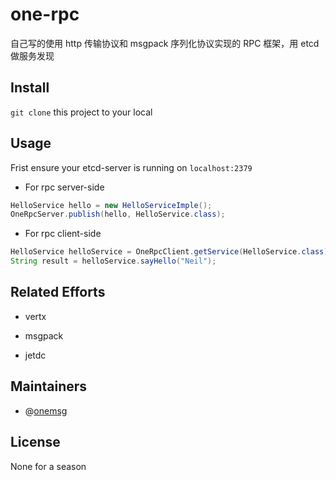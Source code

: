 # one-rpc

自己写的使用 http 传输协议和 msgpack 序列化协议实现的 RPC 框架，用 etcd 做服务发现

## Install

`git clone` this project to your local

## Usage

Frist ensure your etcd-server is running on `localhost:2379`

- For rpc server-side

```java
HelloService hello = new HelloServiceImple();
OneRpcServer.publish(hello, HelloService.class);
```

- For rpc client-side

```java
HelloService helloService = OneRpcClient.getService(HelloService.class);
String result = helloService.sayHello("Neil");
```

## Related Efforts

- vertx

- msgpack

- jetdc

## Maintainers

- @[onemsg](https://github.com/onemsg)

## License

None for a season
